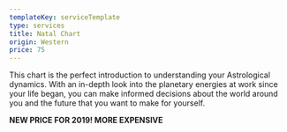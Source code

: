 ```yaml
---
templateKey: serviceTemplate
type: services
title: Natal Chart
origin: Western
price: 75
---
```

This chart is the perfect introduction to understanding your Astrological dynamics. With an in-depth look into the planetary energies at work since your life began, you can make informed decisions about the world around you and the future that you want to make for yourself.

**NEW PRICE FOR 2019! MORE EXPENSIVE**
